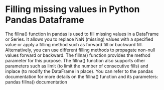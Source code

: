 
# Filling missing values in Python Pandas Dataframe
The fillna() function in pandas is used to fill missing values in a DataFrame or Series. It allows you to replace NaN (missing) values with a specified value or apply a filling method such as forward fill or backward fill.
Alternatively, you can use different filling methods to propagate non-null values forward or backward. The fillna() function provides the method parameter for this purpose.
The fillna() function also supports other parameters such as limit (to limit the number of consecutive fills) and inplace (to modify the DataFrame in place). You can refer to the pandas documentation for more details on the fillna() function and its parameters: pandas fillna() documentation
 
